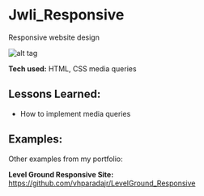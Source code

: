 # Jwli_Responsive

Responsive website design

![alt tag](https://i.imgur.com/ZyODeS1.png)

**Tech used:** HTML, CSS media queries 


## Lessons Learned:
- How to implement media queries


## Examples:
Other examples from my portfolio:

**Level Ground Responsive Site:** https://github.com/vhparadajr/LevelGround_Responsive
